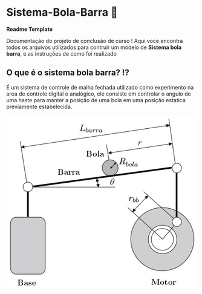 # Sistema-Bola-Barra 📜
**Readme Template**

Documentação do projeto de conclusão de curso ! Aqui voce encontra todos os arquivos utilizados para contruir um modelo de **Sistema bola barra**, e as instruções de como foi realizado

## O que é o sistema bola barra? ⁉️

É um sistema de controle de malha fechada utilizado como experimento na area de controle digital e analógico, ele consiste em controlar o angulo de uma haste para manter a posição de uma bola em uma posição estatica previamente estabelecida.

<img src="/static/Esquematico.jpg" alt="Exemplo imagem">